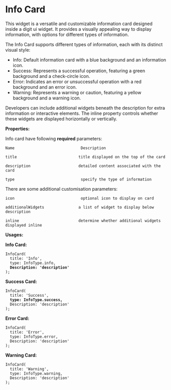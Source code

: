 # Info Card

This widget is a versatile and customizable information card designed inside a digit ui widget. It provides a visually appealing way to display information, with options for different types of information.

The Info Card supports different types of information, each with its distinct visual style:

* Info: Default information card with a blue background and an information icon.
* Success: Represents a successful operation, featuring a green background and a check-circle icon.
* Error: Indicates an error or unsuccessful operation with a red background and an error icon.
* Warning: Represents a warning or caution, featuring a yellow background and a warning icon.

Developers can include additional widgets beneath the description for extra information or interactive elements. The inline property controls whether these widgets are displayed horizontally or vertically.

**Properties:**

Info card have following **required** parameters:

```
Name                             Description
```

```
title                           title displayed on the top of the card
```

```
description                     detailed content associated with the card
```

```
type                             specify the type of information
```

There are some additional customisation parameters:

```
icon                             optional icon to display on card
```

```
additionalWidgets               a list of widget to display below description
```

```
inline                          determine whether additional widgets displayed inline
```

**Usages:**

**Info Card:**

<pre><code>InfoCard(
  title: 'Info',
  type: InfoType.info,
<strong>  Description: 'description'
</strong>);
</code></pre>

**Success Card:**

<pre><code>InfoCard(
  title: 'Success',
<strong>  type: InfoType.success,
</strong>  Description: 'description'
);
</code></pre>

**Error Card:**

```
InfoCard(
  title: 'Error',
  type: InfoType.error,
  Description: 'description'
);
```

**Warning Card:**

```
InfoCard(
  title: 'Warning',
  type: InfoType.warning,
  Description: 'description'
);
```
